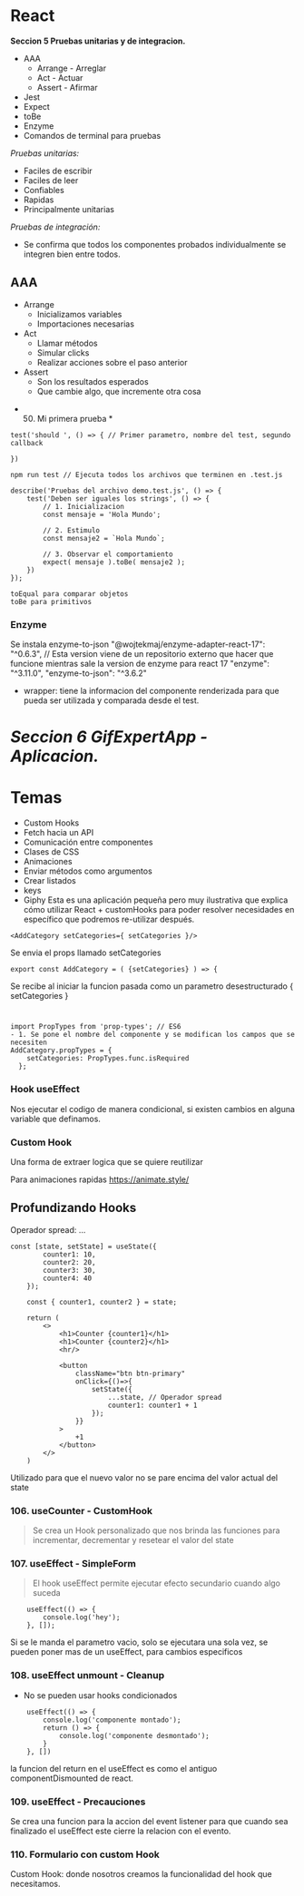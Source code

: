 # React
**Seccion 5 Pruebas unitarias y de integracion.**
- AAA
    - Arrange - Arreglar
    - Act - Actuar
    - Assert - Afirmar
- Jest
- Expect
- toBe
- Enzyme
- Comandos de terminal para pruebas

*Pruebas unitarias:*
 - Faciles de escribir
 - Faciles de leer
 - Confiables
 - Rapidas
 - Principalmente unitarias

*Pruebas de integración:*
 - Se confirma que todos los componentes probados individualmente se integren bien entre todos.

 ## AAA
 - Arrange
    * Inicializamos variables
    * Importaciones necesarias
 - Act
    * Llamar métodos
    * Simular clicks
    * Realizar acciones sobre el paso anterior
 - Assert
    * Son los resultados esperados
    * Que cambie algo, que incremente otra cosa

* 50. Mi primera prueba *
```
test('should ', () => { // Primer parametro, nombre del test, segundo callback

})
```

```
npm run test // Ejecuta todos los archivos que terminen en .test.js
```

```
describe('Pruebas del archivo demo.test.js', () => {
    test('Deben ser iguales los strings', () => {
        // 1. Inicializacion
        const mensaje = 'Hola Mundo';
    
        // 2. Estimulo
        const mensaje2 = `Hola Mundo`;
    
        // 3. Observar el comportamiento
        expect( mensaje ).toBe( mensaje2 );
    })
});
```

```
toEqual para comparar objetos
toBe para primitivos
```

### Enzyme
Se instala enzyme-to-json
"@wojtekmaj/enzyme-adapter-react-17": "^0.6.3", // Esta version viene de un repositorio externo que hacer que funcione mientras sale la version de enzyme para react 17
"enzyme": "^3.11.0",
"enzyme-to-json": "^3.6.2"

- wrapper: tiene la informacion del componente renderizada para que pueda ser utilizada y comparada desde el test.

# ***Seccion 6 GifExpertApp - Aplicacion.***
# Temas
- Custom Hooks
- Fetch hacia un API
- Comunicación entre componentes
- Clases de CSS
- Animaciones
- Enviar métodos como argumentos
- Crear listados
- keys
- Giphy
Esta es una aplicación pequeña pero muy ilustrativa que explica cómo utilizar React + customHooks para poder resolver necesidades en específico que podremos re-utilizar después.
```
<AddCategory setCategories={ setCategories }/>
```
Se envia el props llamado setCategories
```
export const AddCategory = ( {setCategories} ) => {
```
Se recibe al iniciar la funcion pasada como un parametro desestructurado { setCategories }
# 
```
import PropTypes from 'prop-types'; // ES6
- 1. Se pone el nombre del componente y se modifican los campos que se necesiten
AddCategory.propTypes = {
    setCategories: PropTypes.func.isRequired
  };

```

### Hook useEffect
Nos ejecutar el codigo de manera condicional, si existen cambios en alguna variable que definamos.

### Custom Hook
Una forma de extraer logica que se quiere reutilizar

Para animaciones rapidas
https://animate.style/


## Profundizando Hooks
Operador spread: ...
```
const [state, setState] = useState({
        counter1: 10,
        counter2: 20,
        counter3: 30,
        counter4: 40
    });

    const { counter1, counter2 } = state;

    return (
        <>
            <h1>Counter {counter1}</h1>
            <h1>Counter {counter2}</h1>
            <hr/>

            <button 
                className="btn btn-primary" 
                onClick={()=>{
                    setState({
                        ...state, // Operador spread
                        counter1: counter1 + 1
                    });
                }}
            >
                +1
            </button>
        </>
    )
```
Utilizado para que el nuevo valor no se pare encima del valor actual del state

### 106. useCounter - CustomHook
>Se crea un Hook personalizado que nos brinda las funciones para incrementar, decrementar y resetear el valor del state

### 107. useEffect - SimpleForm
> El hook useEffect permite ejecutar efecto secundario cuando algo suceda

```
    useEffect(() => {
        console.log('hey');
    }, []);
```
Si se le manda el parametro vacio, solo se ejecutara una sola vez, se pueden poner mas de un useEffect, para cambios especificos

### 108. useEffect unmount - Cleanup
- No se pueden usar hooks condicionados

```
    useEffect(() => {
        console.log('componente montado');
        return () => {
            console.log('componente desmontado');
        }
    }, [])
```
la funcion del return en el useEffect es como el antiguo componentDismounted de react.

### 109. useEffect - Precauciones
Se crea una funcion para la accion del event listener para que cuando sea finalizado el useEffect este cierre la relacion con el evento.

### 110. Formulario con custom Hook
Custom Hook: donde nosotros creamos la funcionalidad del hook que necesitamos.
